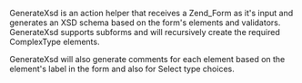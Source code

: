 GenerateXsd is an action helper that receives a Zend\_Form as it's input and generates an XSD schema based on the form's elements and validators. GenerateXsd supports subforms and will recursively create the required ComplexType elements.

GenerateXsd will also generate comments for each element based on the element's label in the form and also for Select type choices.